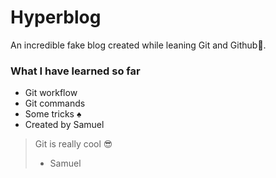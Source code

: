 # Hyperblog

An incredible fake blog created while leaning Git and Github💚.





### **What I have learned so far**
* Git workflow
* Git commands
* Some tricks ♠
* Created by Samuel


> Git is really cool 😎
> * Samuel